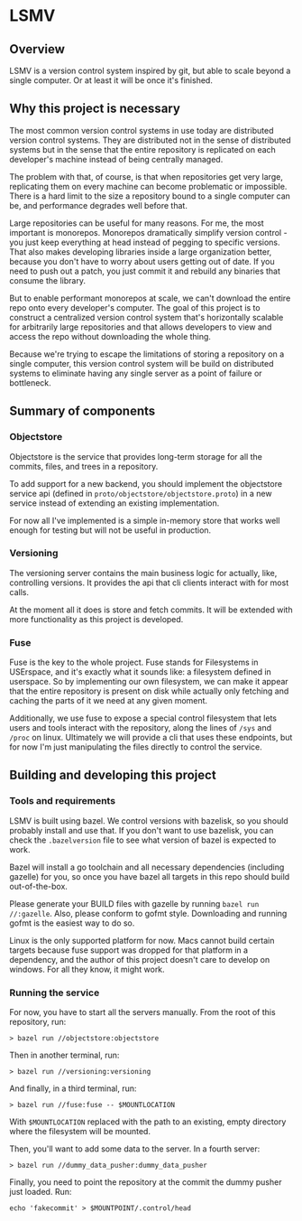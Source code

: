 # LSMV

## Overview

LSMV is a version control system inspired by git, but able to scale beyond a
single computer. Or at least it will be once it's finished.

## Why this project is necessary

The most common version control systems in use today are distributed version
control systems. They are distributed not in the sense of distributed systems
but in the sense that the entire repository is replicated on each developer's
machine instead of being centrally managed.

The problem with that, of course, is that when repositories get very large,
replicating them on every machine can become problematic or impossible. There is
a hard limit to the size a repository bound to a single computer can be, and
performance degrades well before that.

Large repositories can be useful for many reasons. For me, the most important
is monorepos. Monorepos dramatically simplify version control - you just keep
everything at head instead of pegging to specific versions. That also makes
developing libraries inside a large organization better, because you don't have
to worry about users getting out of date. If you need to push out a patch, you
just commit it and rebuild any binaries that consume the library.

But to enable performant monorepos at scale, we can't download the entire repo
onto every developer's computer. The goal of this project is to construct a
centralized version control system that's horizontally scalable for arbitrarily
large repositories and that allows developers to view and access the repo
without downloading the whole thing.

Because we're trying to escape the limitations of storing a repository on a
single computer, this version control system will be build on distributed
systems to eliminate having any single server as a point of failure or
bottleneck.

## Summary of components

### Objectstore

Objectstore is the service that provides long-term storage for all the commits,
files, and trees in a repository.

To add support for a new backend, you should implement the objectstore service
api (defined in `proto/objectstore/objectstore.proto`) in a new service instead
of extending an existing implementation.

For now all I've implemented is a simple in-memory store that works well enough
for testing but will not be useful in production.

### Versioning

The versioning server contains the main business logic for actually, like,
controlling versions. It provides the api that cli clients interact with for
most calls.

At the moment all it does is store and fetch commits. It will be extended with
more functionality as this project is developed.

### Fuse

Fuse is the key to the whole project. Fuse stands for Filesystems in USErspace,
and it's exactly what it sounds like: a filesystem defined in userspace. So by
implementing our own filesystem, we can make it appear that the entire
repository is present on disk while actually only fetching and caching the parts
of it we need at any given moment.

Additionally, we use fuse to expose a special control filesystem that lets users
and tools interact with the repository, along the lines of `/sys` and `/proc` on
linux. Ultimately we will provide a cli that uses these endpoints, but for now
I'm just manipulating the files directly to control the service.

## Building and developing this project

### Tools and requirements

LSMV is built using bazel. We control versions with bazelisk, so you should
probably install and use that. If you don't want to use bazelisk, you can check
the `.bazelversion` file to see what version of bazel is expected to work.

Bazel will install a go toolchain and all necessary dependencies (including
gazelle) for you, so once you have bazel all targets in this repo should build
out-of-the-box.

Please generate your BUILD files with gazelle by running `bazel run //:gazelle`.
Also, please conform to gofmt style. Downloading and running gofmt is the
easiest way to do so.

Linux is the only supported platform for now. Macs cannot build certain targets
because fuse support was dropped for that platform in a dependency, and the
author of this project doesn't care to develop on windows. For all they know, it
might work.

### Running the service

For now, you have to start all the servers manually. From the root of this
repository, run:
```
> bazel run //objectstore:objectstore
```
Then in another terminal, run:
```
> bazel run //versioning:versioning
```
And finally, in a third terminal, run:
```
> bazel run //fuse:fuse -- $MOUNTLOCATION
```
With `$MOUNTLOCATION` replaced with the path to an existing, empty directory
where the filesystem will be mounted.

Then, you'll want to add some data to the server. In a fourth server:
```
> bazel run //dummy_data_pusher:dummy_data_pusher
```

Finally, you need to point the repository at the commit the dummy pusher just
loaded. Run:
```
echo 'fakecommit' > $MOUNTPOINT/.control/head
```

